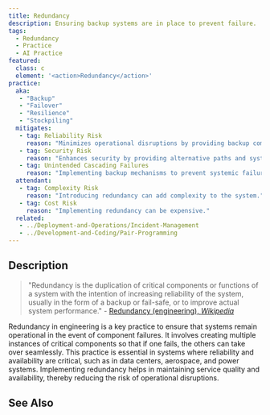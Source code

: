 ```yaml
---
title: Redundancy
description: Ensuring backup systems are in place to prevent failure.
tags: 
  - Redundancy 
  - Practice
  - AI Practice
featured: 
  class: c
  element: '<action>Redundancy</action>'
practice:
  aka: 
   - "Backup"
   - "Failover"
   - "Resilience"
   - "Stockpiling"
  mitigates:
   - tag: Reliability Risk
     reason: "Minimizes operational disruptions by providing backup components."
   - tag: Security Risk
     reason: "Enhances security by providing alternative paths and systems."
   - tag: Unintended Cascading Failures
     reason: "Implementing backup mechanisms to prevent systemic failures from spreading across interconnected systems."
  attendant:
   - tag: Complexity Risk
     reason: "Introducing redundancy can add complexity to the system."
   - tag: Cost Risk
     reason: "Implementing redundancy can be expensive."
  related:
   - ../Deployment-and-Operations/Incident-Management
   - ../Development-and-Coding/Pair-Programming
---
```


<PracticeIntro details={frontMatter} /> 

## Description

> "Redundancy is the duplication of critical components or functions of a system with the intention of increasing reliability of the system, usually in the form of a backup or fail-safe, or to improve actual system performance." - [Redundancy (engineering), _Wikipedia_](https://en.wikipedia.org/wiki/Redundancy_(engineering))

Redundancy in engineering is a key practice to ensure that systems remain operational in the event of component failures. It involves creating multiple instances of critical components so that if one fails, the others can take over seamlessly. This practice is essential in systems where reliability and availability are critical, such as in data centers, aerospace, and power systems. Implementing redundancy helps in maintaining service quality and availability, thereby reducing the risk of operational disruptions.

## See Also

<TagList tag="Redundancy" />
